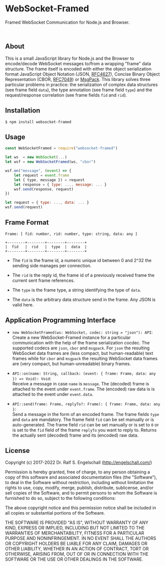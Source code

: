 
WebSocket-Framed
================

Framed WebSocket Communication for Node.js and Browser.

<p/>
<img src="https://nodei.co/npm/websocket-framed.png?downloads=true&stars=true" alt=""/>

<p/>
<img src="https://david-dm.org/rse/websocket-framed.png" alt=""/>

About
-----

This is a small JavaScript library for Node.js and the Browser
to encode/decode WebSocket messages to/from a wrapping "frame" data structure.
The frame itself is encoded with either the object serialization format JavaScript
Object Notation (JSON, [RFC4627](https://tools.ietf.org/html/rfc4627)),
Concise Binary Object Representation (CBOR, [RFC7049](https://tools.ietf.org/html/rfc7049))
or [MsgPack](https://github.com/msgpack/msgpack/blob/master/spec.md).
This library solves three particular problems in practice: the serialization of complex data structures (see frame field `data`),
the type annotation (see frame field `type`) and the request/response correlation (see frame fields `fid` and `rid`).

Installation
------------

```shell
$ npm install websocket-framed
```

Usage
-----

```js
const WebSocketFramed = require("websocket-framed")

let ws  = new WebSocket(...)
let wsf = new WebSocketFramed(ws, "cbor")

wsf.on("message", (event) => {
    let request = event.frame
    let { type, message }) = request
    let response = { type: ..., message: ... }
    wsf.send(response, request)
})

let request = { type: ..., data: ... }
wsf.send(request)
```

Frame Format
------------

```
Frame: [ fid: number, rid: number, type: string, data: any ]

+--------+--------+--------+--------+
|  fid   |  rid   |  type  |  data  |
+--------+--------+--------+--------+
```

- The `fid` is the frame id, a numeric unique id between 0 and 2^32 the sending side manages per connection.

- The `rid` is the reply id, the frame id of a previously received frame the current sent frame references.

- The `type` is the frame type, a string identifying the type of `data`.

- The `data` is the arbitrary data structure send in the frame. Any JSON is valid here.

Application Programming Interface
---------------------------------

- `new WebSocketFramed(ws: WebSocket, codec: string = "json"): API`:<br/>
  Create a new WebSocket-Framed instance for a particular communication
  with the help of the frame serialization cocdec. The supported codecs
  are `json`, `cbor` and `msgpack`. For `json` the resulting WebSocket
  data frames are (less compact, but human-readable) text frames while
  for `cbor` and `msgpack` the resulting WebSocket data frames are (very compact,
  but human-unreadable) binary frames.

- `API::on(name: String, callback: (event: { frame: Frame, data: any }) => Void): Void`:<br/>
  Receive a message in case `name` is `message`.
  The (decoded) frame is attached to the event under `event.frame`.
  The (encoded) raw data is is attached to the event under `event.data`.

- `API::send(frame: Frame, replyTo?: Frame): { frame: Frame, data: any }`:<br/>
  Send a message in the form of an encoded frame.
  The frame fields `type` and `data` are mandatory.
  The frame field `fid` can be set manually or is auto-generated.
  The frame field `rid` can be set manually or is set to `0`
  or is set to the `fid` field of the frame `replyTo` you want to reply to.
  Returns the actually sent (decoded) frame and its (encoded) raw data.

License
-------

Copyright (c) 2017-2022 Dr. Ralf S. Engelschall (http://engelschall.com/)

Permission is hereby granted, free of charge, to any person obtaining
a copy of this software and associated documentation files (the
"Software"), to deal in the Software without restriction, including
without limitation the rights to use, copy, modify, merge, publish,
distribute, sublicense, and/or sell copies of the Software, and to
permit persons to whom the Software is furnished to do so, subject to
the following conditions:

The above copyright notice and this permission notice shall be included
in all copies or substantial portions of the Software.

THE SOFTWARE IS PROVIDED "AS IS", WITHOUT WARRANTY OF ANY KIND,
EXPRESS OR IMPLIED, INCLUDING BUT NOT LIMITED TO THE WARRANTIES OF
MERCHANTABILITY, FITNESS FOR A PARTICULAR PURPOSE AND NONINFRINGEMENT.
IN NO EVENT SHALL THE AUTHORS OR COPYRIGHT HOLDERS BE LIABLE FOR ANY
CLAIM, DAMAGES OR OTHER LIABILITY, WHETHER IN AN ACTION OF CONTRACT,
TORT OR OTHERWISE, ARISING FROM, OUT OF OR IN CONNECTION WITH THE
SOFTWARE OR THE USE OR OTHER DEALINGS IN THE SOFTWARE.

